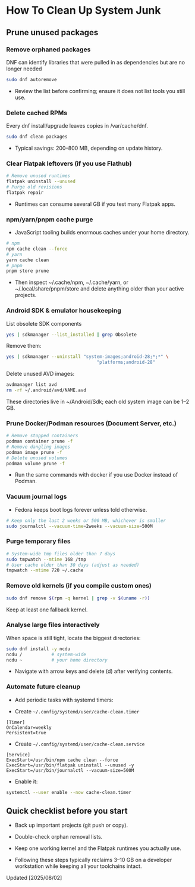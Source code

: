 # How To Clean Up System Junk

## Prune unused packages
### Remove orphaned packages
DNF can identify libraries that were pulled in as dependencies but are no longer needed
```bash
sudo dnf autoremove
```
- Review the list before confirming; ensure it does not list tools you still use.

### Delete cached RPMs
Every dnf install/upgrade leaves copies in /var/cache/dnf.

```bash
sudo dnf clean packages
```

- Typical savings: 200–800 MB, depending on update history.

### Clear Flatpak leftovers (if you use Flathub)
```bash
# Remove unused runtimes
flatpak uninstall --unused
# Purge old revisions
flatpak repair
```
- Runtimes can consume several GB if you test many Flatpak apps.

### npm/yarn/pnpm cache purge
- JavaScript tooling builds enormous caches under your home directory.

```bash
# npm
npm cache clean --force
# yarn
yarn cache clean
# pnpm
pnpm store prune
```

- Then inspect ~/.cache/npm, ~/.cache/yarn, or ~/.local/share/pnpm/store and delete anything older than your active projects.

### Android SDK & emulator housekeeping
List obsolete SDK components

```bash
yes | sdkmanager --list_installed | grep Obsolete
```
Remove them:

```bash
yes | sdkmanager --uninstall "system-images;android-28;*;*" \
                                  "platforms;android-28"
```
Delete unused AVD images:

```bash
avdmanager list avd
rm -rf ~/.android/avd/NAME.avd
```
These directories live in ~/Android/Sdk; each old system image can be 1–2 GB.

### Prune Docker/Podman resources (Document Server, etc.)
```bash
# Remove stopped containers
podman container prune -f
# Remove dangling images
podman image prune -f
# Delete unused volumes
podman volume prune -f
```
- Run the same commands with docker if you use Docker instead of Podman.

### Vacuum journal logs
- Fedora keeps boot logs forever unless told otherwise.

```bash
# Keep only the last 2 weeks or 500 MB, whichever is smaller
sudo journalctl --vacuum-time=2weeks --vacuum-size=500M
```
### Purge temporary files
```bash
# System-wide tmp files older than 7 days
sudo tmpwatch --mtime 168 /tmp
# User cache older than 30 days (adjust as needed)
tmpwatch --mtime 720 ~/.cache
```
### Remove old kernels (if you compile custom ones)
```bash
sudo dnf remove $(rpm -q kernel | grep -v $(uname -r))
```
Keep at least one fallback kernel.

### Analyse large files interactively
When space is still tight, locate the biggest directories:

```bash
sudo dnf install -y ncdu
ncdu /           # system-wide
ncdu ~           # your home directory
```
- Navigate with arrow keys and delete (d) after verifying contents.

### Automate future cleanup
- Add periodic tasks with systemd timers:

- Create `~/.config/systemd/user/cache-clean.timer`

```text
[Timer]
OnCalendar=weekly
Persistent=true
```
- Create `~/.config/systemd/user/cache-clean.service`

```text
[Service]
ExecStart=/usr/bin/npm cache clean --force
ExecStart=/usr/bin/flatpak uninstall --unused -y
ExecStart=/usr/bin/journalctl --vacuum-size=500M
```
- Enable it:

```bash
systemctl --user enable --now cache-clean.timer

```
## Quick checklist before you start
- Back up important projects (git push or copy).

- Double-check orphan removal lists.

- Keep one working kernel and the Flatpak runtimes you actually use.

- Following these steps typically reclaims 3–10 GB on a developer workstation while keeping all your toolchains intact.





Updated [2025/08/02]
